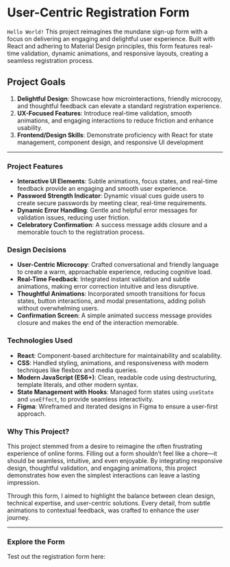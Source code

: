 # User-Centric Registration Form

`Hello World!` This project reimagines the mundane sign-up form with a focus on delivering an engaging and delightful user experience. Built with React and adhering to Material Design principles, this form features real-time validation, dynamic animations, and responsive layouts, creating a seamless registration process.

## Project Goals

1. **Delightful Design**: Showcase how microinteractions, friendly microcopy, and thoughtful feedback can elevate a standard registration experience.
2. **UX-Focused Features**: Introduce real-time validation, smooth animations, and engaging interactions to reduce friction and enhance usability.
3. **Frontend/Design Skills**: Demonstrate proficiency with React for state management, component design, and responsive UI development

---

### Project Features

- **Interactive UI Elements**: Subtle animations, focus states, and real-time feedback provide an engaging and smooth user experience.
- **Password Strength Indicator**: Dynamic visual cues guide users to create secure passwords by meeting clear, real-time requirements.
- **Dynamic Error Handling**: Gentle and helpful error messages for validation issues, reducing user friction.
- **Celebratory Confirmation**: A success message adds closure and a memorable touch to the registration process.

### Design Decisions

- **User-Centric Microcopy**: Crafted conversational and friendly language to create a warm, approachable experience, reducing cognitive load.
- **Real-Time Feedback**: Integrated instant validation and subtle animations, making error correction intuitive and less disruptive.
- **Thoughtful Animations**: Incorporated smooth transitions for focus states, button interactions, and modal presentations, adding polish without overwhelming users.
- **Confirmation Screen**: A simple animated success message provides closure and makes the end of the interaction memorable.

### Technologies Used

- **React**: Component-based architecture for maintainability and scalability.
- **CSS**: Handled styling, animations, and responsiveness with modern techniques like flexbox and media queries.
- **Modern JavaScript (ES6+)**: Clean, readable code using destructuring, template literals, and other modern syntax.
- **State Management with Hooks**: Managed form states using `useState` and `useEffect`, to provide seamless interactivity.
- **Figma**: Wireframed and iterated designs in Figma to ensure a user-first approach.

### Why This Project?

This project stemmed from a desire to reimagine the often frustrating experience of online forms. Filling out a form shouldn’t feel like a chore—it should be seamless, intuitive, and even enjoyable. By integrating responsive design, thoughtful validation, and engaging animations, this project demonstrates how even the simplest interactions can leave a lasting impression.

Through this form, I aimed to highlight the balance between clean design, technical expertise, and user-centric solutions. Every detail, from subtle animations to contextual feedback, was crafted to enhance the user journey.

---

### Explore the Form

Test out the registration form here:
